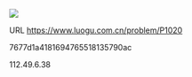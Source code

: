 ![](https://blocksrc.haplat.net/_bot_sbu/sbu-pic.gif)

URL https://www.luogu.com.cn/problem/P1020

7677d1a4181694765518135790ac

112.49.6.38

